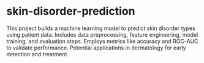 # skin-disorder-prediction
This project builds a machine learning model to predict skin disorder types using patient data. Includes data preprocessing, feature engineering, model training, and evaluation steps. Employs metrics like accuracy and ROC-AUC to validate performance. Potential applications in dermatology for early detection and treatment.
